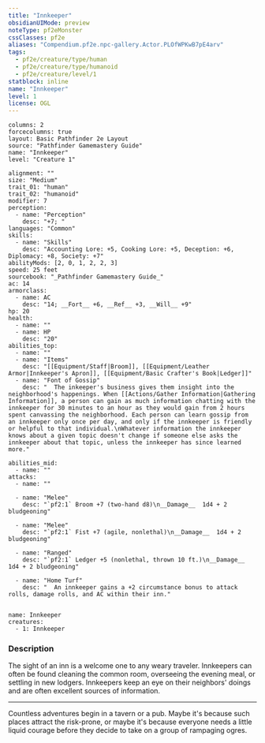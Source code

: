 ```yaml
---
title: "Innkeeper"
obsidianUIMode: preview
noteType: pf2eMonster
cssClasses: pf2e
aliases: "Compendium.pf2e.npc-gallery.Actor.PLOfWPKwB7pE4arv" 
tags:
  - pf2e/creature/type/human
  - pf2e/creature/type/humanoid
  - pf2e/creature/level/1
statblock: inline
name: "Innkeeper"
level: 1
license: OGL
---
```


```statblock
columns: 2
forcecolumns: true
layout: Basic Pathfinder 2e Layout
source: "Pathfinder Gamemastery Guide"
name: "Innkeeper"
level: "Creature 1"

alignment: ""
size: "Medium"
trait_01: "human"
trait_02: "humanoid"
modifier: 7
perception:
  - name: "Perception"
    desc: "+7; "
languages: "Common"
skills:
  - name: "Skills"
    desc: "Accounting Lore: +5, Cooking Lore: +5, Deception: +6, Diplomacy: +8, Society: +7"
abilityMods: [2, 0, 1, 2, 2, 3]
speed: 25 feet
sourcebook: "_Pathfinder Gamemastery Guide_"
ac: 14
armorclass:
  - name: AC
    desc: "14; __Fort__ +6, __Ref__ +3, __Will__ +9"
hp: 20
health:
  - name: ""
  - name: HP
    desc: "20"
abilities_top:
  - name: ""
  - name: "Items"
    desc: "[[Equipment/Staff|Broom]], [[Equipment/Leather Armor|Innkeeper's Apron]], [[Equipment/Basic Crafter's Book|Ledger]]"
  - name: "Font of Gossip"
    desc: "  The inkeeper's business gives them insight into the neighborhood's happenings. When [[Actions/Gather Information|Gathering Information]], a person can gain as much information chatting with the innkeeper for 30 minutes to an hour as they would gain from 2 hours spent canvassing the neighborhood. Each person can learn gossip from an innkeeper only once per day, and only if the innkeeper is friendly or helpful to that individual.\nWhatever information the innkeeper knows about a given topic doesn't change if someone else asks the innkeeper about that topic, unless the innkeeper has since learned more."

abilities_mid:
  - name: ""
attacks:
  - name: ""

  - name: "Melee"
    desc: "`pf2:1` Broom +7 (two-hand d8)\n__Damage__  1d4 + 2 bludgeoning"

  - name: "Melee"
    desc: "`pf2:1` Fist +7 (agile, nonlethal)\n__Damage__  1d4 + 2 bludgeoning"

  - name: "Ranged"
    desc: "`pf2:1` Ledger +5 (nonlethal, thrown 10 ft.)\n__Damage__  1d4 + 2 bludgeoning"

  - name: "Home Turf"
    desc: "  An innkeeper gains a +2 circumstance bonus to attack rolls, damage rolls, and AC within their inn."
 
```

```encounter-table
name: Innkeeper
creatures:
  - 1: Innkeeper
```


### Description
The sight of an inn is a welcome one to any weary traveler. Innkeepers can often be found cleaning the common room, overseeing the evening meal, or settling in new lodgers. Innkeepers keep an eye on their neighbors' doings and are often excellent sources of information.

* * *

Countless adventures begin in a tavern or a pub. Maybe it's because such places attract the risk-prone, or maybe it's because everyone needs a little liquid courage before they decide to take on a group of rampaging ogres.
